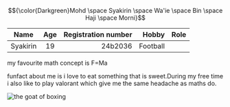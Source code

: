 $${\color{Darkgreen}Mohd \space Syakirin \space Wa'ie \space Bin \space Haji \space Morni}$$


|  **Name**    | **Age**          | **Registration number** |  **Hobby**  | **Role** |
| ------------- |:-------------:| ----------:| ------------:|---------:|
| Syakirin      | 19        | 24b2036       |  Football  |  

my favourite math concept is F=Ma 

funfact about me is i love to eat something that is sweet.During my free time i also like to play valorant which give me the same headache as maths do.

![the goat of boxing](https://www.trbimg.com/img-57523524/turbine/la-muhammad-ali-vs-sonny-liston-1965-world-heavyweight-title-20160603/)


